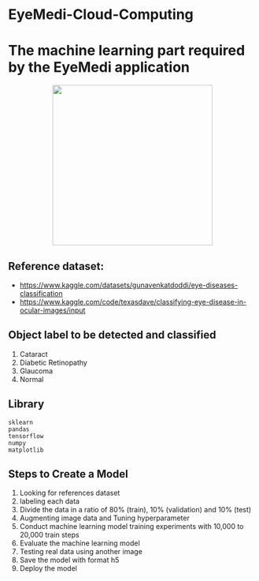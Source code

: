 # EyeMedi-Cloud-Computing
# The machine learning part required by the EyeMedi application

<p align="center" ><img src="https://upload.wikimedia.org/wikipedia/commons/thumb/a/ab/TensorFlow_logo.svg/512px-TensorFlow_logo.svg.png?20211220215155" width="325"/> </p>

## Reference dataset:

-   https://www.kaggle.com/datasets/gunavenkatdoddi/eye-diseases-classification
-   https://www.kaggle.com/code/texasdave/classifying-eye-disease-in-ocular-images/input

## Object label to be detected and classified

1. Cataract
2. Diabetic Retinopathy
3. Glaucoma
4. Normal

## Library

```text
sklearn 
pandas
tensorflow
numpy
matplotlib
```

## Steps to Create a Model

1. Looking for references dataset
2. labeling each data
3. Divide the data in a ratio of 80% (train), 10% (validation) and 10% (test)
4. Augmenting image data and Tuning hyperparameter
5. Conduct machine learning model training experiments with 10,000 to 20,000 train steps
6. Evaluate the machine learning model 
7. Testing real data using another image
8. Save the model with format h5
9. Deploy the model 




